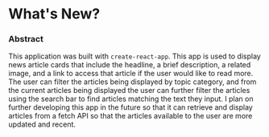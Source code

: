 # What's New?

### Abstract

This application was built with `create-react-app`.  This app is used to display news article cards that include the headline, a brief description, a related image, and a link to access that article if the user would like to read more.  The user can filter the articles being displayed by topic category, and from the current articles being displayed the user can further filter the articles using the search bar to find articles matching the text they input.  I plan on further developing this app in the future so that it can retrieve and display articles from a fetch API so that the articles available to the user are more updated and recent.

